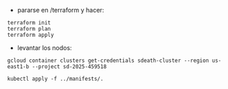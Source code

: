 * pararse en /terraform y hacer:
```
terraform init
terraform plan
terraform apply
```

* levantar los nodos:
```
gcloud container clusters get-credentials sdeath-cluster --region us-east1-b --project sd-2025-459518

kubectl apply -f ../manifests/.
```